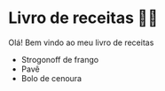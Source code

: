 # Livro de receitas :man_cook:

Olá! Bem vindo ao meu livro de receitas

- Strogonoff de frango
- Pavê
- Bolo de cenoura
